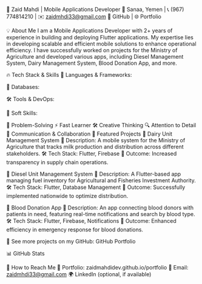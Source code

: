 🚀 Zaid Mahdi | Mobile Applications Developer
📍 Sanaa, Yemen | 📞 (967) 774814210 | ✉️ zaidmhdi33@gmail.com
🔗 GitHub | 🌐 Portfolio

💡 About Me
I am a Mobile Applications Developer with 2+ years of experience in building and deploying Flutter applications. My expertise lies in developing scalable and efficient mobile solutions to enhance operational efficiency. I have successfully worked on projects for the Ministry of Agriculture and developed various apps, including Diesel Management System, Dairy Management System, Blood Donation App, and more.

🔥 Tech Stack & Skills
🚀 Languages & Frameworks:




💾 Databases:



🛠 Tools & DevOps:



🌱 Soft Skills:

📌 Problem-Solving
⚡ Fast Learner
🛠 Creative Thinking
🔍 Attention to Detail
🤝 Communication & Collaboration
💼 Featured Projects
🔹 Dairy Unit Management System
📌 Description: A mobile system for the Ministry of Agriculture that tracks milk production and distribution across different stakeholders.
🛠 Tech Stack: Flutter, Firebase
🚀 Outcome: Increased transparency in supply chain operations.

🔹 Diesel Unit Management System
📌 Description: A Flutter-based app managing fuel inventory for Agricultural and Fisheries Investment Authority.
🛠 Tech Stack: Flutter, Database Management
🚀 Outcome: Successfully implemented nationwide to optimize distribution.

🔹 Blood Donation App
📌 Description: An app connecting blood donors with patients in need, featuring real-time notifications and search by blood type.
🛠 Tech Stack: Flutter, Firebase, Notifications
🚀 Outcome: Enhanced efficiency in emergency response for blood donations.

🔗 See more projects on my GitHub: GitHub Portfolio

📊 GitHub Stats


📢 How to Reach Me
🔗 Portfolio: zaidmahdidev.github.io/portfolio
📧 Email: zaidmhdi33@gmail.com
🌍 LinkedIn (optional, if available)
